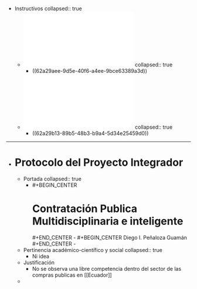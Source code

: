 - Instructivos
  collapsed:: true
	- ![Instructivo-General-Para-Modalidad-de-Titulacin--Abril-2017.pdf](../assets/Instructivo-General-Para-Modalidad-de-Titulacin--Abril-2017_1654823325948_0.pdf)
	  collapsed:: true
		- ((62a29aee-9d5e-40f6-a4ee-9bce63389a3d))
	- ![Instructivo-de-Titulacin-FCEA--20-diciembre-2021.pdf](../assets/Instructivo-de-Titulacin-FCEA--20-diciembre-2021_1654823450541_0.pdf)
	  collapsed:: true
		- ((62a29b13-89b5-48b3-b9a4-5d34e25459d0))
- ---
- # Protocolo del Proyecto Integrador
	- Portada
	  collapsed:: true
		- #+BEGIN_CENTER
		  <h1> Contratación Publica Multidisciplinaria e inteligente </h1>
		  #+END_CENTER
			- #+BEGIN_CENTER
			   Diego  I. Peñaloza Guamán
			  #+END_CENTER
			-
	- Pertinencia académico-científico y social
	  collapsed:: true
		- Ni idea
	- Justificación
		- No se observa una libre competencia dentro del sector de las compras publicas en [[Ecuador]]
	-